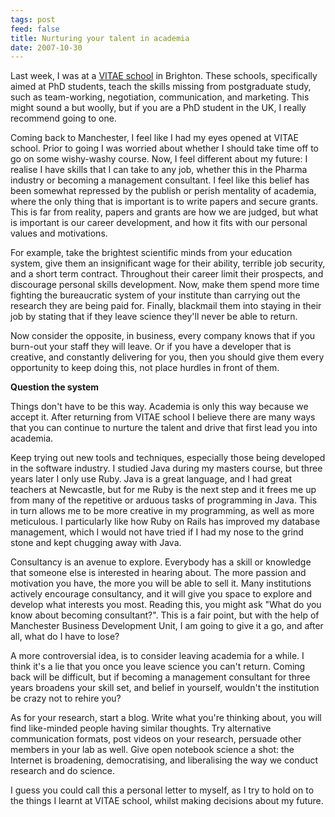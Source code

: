 ```yaml
---
tags: post
feed: false
title: Nurturing your talent in academia
date: 2007-10-30
---
```


Last week, I was at a <a href="http://www.vitae.ac.uk/">VITAE school</a> in
Brighton. These schools, specifically aimed at PhD students, teach the skills
missing from postgraduate study, such as team-working, negotiation,
communication, and marketing. This might sound a but woolly, but if you are a
PhD student in the UK, I really recommend going to one.

Coming back to Manchester, I feel like I had my eyes opened at VITAE school.
Prior to going I was worried about whether I should take time off to go on some
wishy-washy course. Now, I feel different about my future: I realise I have
skills that I can take to any job, whether this in the Pharma industry or
becoming a management consultant. I feel like this belief has been somewhat
repressed by the publish or perish mentality of academia, where the only thing
that is important is to write papers and secure grants. This is far from
reality, papers and grants are how we are judged, but what is important is our
career development, and how it fits with our personal values and motivations.

For example, take the brightest scientific minds from your education system,
give them an insignificant wage for their ability, terrible job security, and a
short term contract. Throughout their career limit their prospects, and
discourage personal skills development. Now, make them spend more time fighting
the bureaucratic system of your institute than carrying out the research they
are being paid for. Finally, blackmail them into staying in their job by
stating that if they leave science they'll never be able to return.

Now consider the opposite, in business, every company knows that if you
burn-out your staff they will leave. Or if you have a developer that is
creative, and constantly delivering for you, then you should give them every
opportunity to keep doing this, not place hurdles in front of them.

<strong>Question the system</strong>

Things don't have to be this way. Academia is only this way because we accept
it. After returning from VITAE school I believe there are many ways that you
can continue to nurture the talent and drive that first lead you into academia.

Keep trying out new tools and techniques, especially those being developed in
the software industry. I studied Java during my masters course, but three years
later I only use Ruby. Java is a great language, and I had great teachers at
Newcastle, but for me Ruby is the next step and it frees me up from many of the
repetitive or arduous tasks of programming in Java. This in turn allows me to
be more creative in my programming, as well as more meticulous. I particularly
like how Ruby on Rails has improved my database management, which I would not
have tried if I had my nose to the grind stone and kept chugging away with
Java.

Consultancy is an avenue to explore. Everybody has a skill or knowledge that
someone else is interested in hearing about. The more passion and motivation
you have, the more you will be able to sell it. Many institutions actively
encourage consultancy, and it will give you space to explore and develop what
interests you most. Reading this, you might ask "What do you know about
becoming consultant?". This is a fair point, but with the help of Manchester
Business Development Unit, I am going to give it a go, and after all, what do I
have to lose?

A more controversial idea, is to consider leaving academia for a while. I think
it's a lie that you once you leave science you can't return. Coming back will
be difficult, but if becoming a management consultant for three years broadens
your skill set, and belief in yourself, wouldn't the institution be crazy not
to rehire you?

As for your research, start a blog. Write what you're thinking about, you will
find like-minded people having similar thoughts. Try alternative communication
formats, post videos on your research, persuade other members in your lab as
well. Give open notebook science a shot: the Internet is broadening,
democratising, and liberalising the way we conduct research and do science.

I guess you could call this a personal letter to myself, as I try to hold on to
the things I learnt at VITAE school, whilst making decisions about my future.
